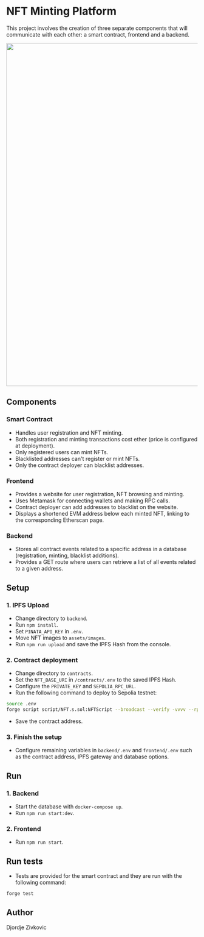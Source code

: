 # NFT Minting Platform
This project involves the creation of three separate components that will communicate with each other: a smart contract, frontend and a backend.

<p align="center">
  <img src=https://github.com/djzivkovic/nft-minter-app/assets/58893177/e58429cf-1efd-42ef-bc15-685a3119d0c8" width="900">
</p>

## Components
### Smart Contract

- Handles user registration and NFT minting.
- Both registration and minting transactions cost ether (price is configured at deployment).
- Only registered users can mint NFTs.
- Blacklisted addresses can't register or mint NFTs.
- Only the contract deployer can blacklist addresses.

### Frontend

- Provides a website for user registration, NFT browsing and minting.
- Uses Metamask for connecting wallets and making RPC calls.
- Contract deployer can add addresses to blacklist on the website.
- Displays a shortened EVM address below each minted NFT, linking to the corresponding Etherscan page.

### Backend

- Stores all contract events related to a specific address in a database (registration, minting, blacklist additions).
- Provides a GET route where users can retrieve a list of all events related to a given address.

## Setup

### 1. IPFS Upload
- Change directory to `backend`.
- Run `npm install`.
- Set `PINATA_API_KEY` in `.env`.
- Move NFT images to `assets/images`.
- Run `npm run upload` and save the IPFS Hash from the console.

### 2. Contract deployment
- Change directory to `contracts`.
- Set the `NFT_BASE_URI` in `/contracts/.env` to the saved IPFS Hash.
- Configure the `PRIVATE_KEY` and `SEPOLIA_RPC_URL`.
- Run the following command to deploy to Sepolia testnet:
```sh
source .env
forge script script/NFT.s.sol:NFTScript --broadcast --verify -vvvv --rpc-url ${SEPOLIA_RPC_URL}
```
- Save the contract address.

### 3. Finish the setup
- Configure remaining variables in `backend/.env` and `frontend/.env` such as the contract address, IPFS gateway and database options.

## Run

### 1. Backend
- Start the database with `docker-compose up`.
- Run `npm run start:dev`.
### 2. Frontend
- Run `npm run start`.

## Run tests
- Tests are provided for the smart contract and they are run with the following command:
```sh
forge test
```

## Author

Djordje Zivkovic
